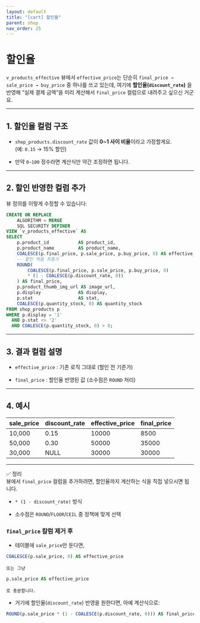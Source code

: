 ```yaml
---
layout: default
title: "[cart] 할인율"
parent: shop
nav_order: 25
---
```




# 할인율

`v_products_effective` 뷰에서 `effective_price`는 단순히 `final_price → sale_price → buy_price` 중 하나를 쓰고 있는데, 여기에 **할인율(`discount_rate`)** 을 반영해 “실제 결제 금액”을 미리 계산해서 `final_price` 컬럼으로 내려주고 싶으신 거군요.

---

## 1. 할인율 컬럼 구조

- `shop_products.discount_rate` 값이 **0~1 사이 비율**이라고 가정할게요.  
    (예: `0.15` → 15% 할인)
    
- 만약 `0~100` 정수라면 계산식만 약간 조정하면 됩니다.
    

---

## 2. 할인 반영한 컬럼 추가

뷰 정의를 이렇게 수정할 수 있습니다:

```sql
CREATE OR REPLACE
    ALGORITHM = MERGE 
    SQL SECURITY DEFINER
VIEW `v_products_effective` AS
SELECT 
    p.product_id           AS product_id,
    p.product_name         AS product_name,
    COALESCE(p.final_price, p.sale_price, p.buy_price, 0) AS effective_price,
    -- 할인 적용 최종가
    ROUND(
        COALESCE(p.final_price, p.sale_price, p.buy_price, 0) 
        * (1 - COALESCE(p.discount_rate, 0))
    ) AS final_price,
    p.product_thumb_img_url AS image_url,
    p.display              AS display,
    p.stat                 AS stat,
    COALESCE(p.quantity_stock, 0) AS quantity_stock
FROM shop_products p
WHERE p.display = '1'
  AND p.stat <> '2'
  AND COALESCE(p.quantity_stock, 0) > 0;

```

---

## 3. 결과 컬럼 설명

- `effective_price` : 기존 로직 그대로 (할인 전 기준가)
    
- `final_price` : 할인율 반영된 값 (소수점은 `ROUND` 처리)
    

---

## 4. 예시

|sale_price|discount_rate|effective_price|final_price|
|---|---|---|---|
|10,000|0.15|10000|8500|
|50,000|0.30|50000|35000|
|30,000|NULL|30000|30000|

---

✅ 정리  
뷰에서 `final_price` 컬럼을 추가하려면, 할인율까지 계산하는 식을 직접 넣으시면 됩니다.

- `* (1 - discount_rate)` 방식
    
- 소수점은 `ROUND`/`FLOOR`/`CEIL` 중 정책에 맞게 선택


### `final_price` 칼럼 제거 후

- 테이블에 `sale_price`만 둔다면,

```sql
COALESCE(p.sale_price, 0) AS effective_price
```
    
    또는 그냥
```sql
p.sale_price AS effective_price
```
       
    로 충분합니다.
    
- 거기에 할인율(`discount_rate`) 반영을 원한다면, 아예 계산식으로:

```sql
ROUND(p.sale_price * (1 - COALESCE(p.discount_rate, 0))) AS final_price
```
